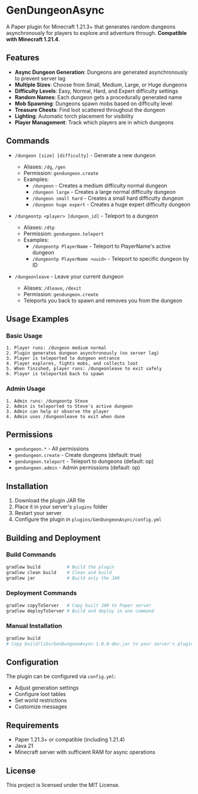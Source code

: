 # GenDungeonAsync

A Paper plugin for Minecraft 1.21.3+ that generates random dungeons asynchronously for players to explore and adventure through. **Compatible with Minecraft 1.21.4**.

## Features

- **Async Dungeon Generation**: Dungeons are generated asynchronously to prevent server lag
- **Multiple Sizes**: Choose from Small, Medium, Large, or Huge dungeons
- **Difficulty Levels**: Easy, Normal, Hard, and Expert difficulty settings
- **Random Names**: Each dungeon gets a procedurally generated name
- **Mob Spawning**: Dungeons spawn mobs based on difficulty level
- **Treasure Chests**: Find loot scattered throughout the dungeon
- **Lighting**: Automatic torch placement for visibility
- **Player Management**: Track which players are in which dungeons

## Commands

- `/dungeon [size] [difficulty]` - Generate a new dungeon
  - Aliases: `/dg`, `/gen`
  - Permission: `gendungeon.create`
  - Examples:
    - `/dungeon` - Creates a medium difficulty normal dungeon
    - `/dungeon large` - Creates a large normal difficulty dungeon
    - `/dungeon small hard` - Creates a small hard difficulty dungeon
    - `/dungeon huge expert` - Creates a huge expert difficulty dungeon
  
- `/dungeontp <player> [dungeon_id]` - Teleport to a dungeon
  - Aliases: `/dtp`
  - Permission: `gendungeon.teleport`
  - Examples:
    - `/dungeontp PlayerName` - Teleport to PlayerName's active dungeon
    - `/dungeontp PlayerName <uuid>` - Teleport to specific dungeon by ID

- `/dungeonleave` - Leave your current dungeon
  - Aliases: `/dleave`, `/dexit`
  - Permission: `gendungeon.create`
  - Teleports you back to spawn and removes you from the dungeon

## Usage Examples

### Basic Usage
```
1. Player runs: /dungeon medium normal
2. Plugin generates dungeon asynchronously (no server lag)
3. Player is teleported to dungeon entrance
4. Player explores, fights mobs, and collects loot
5. When finished, player runs: /dungeonleave to exit safely
6. Player is teleported back to spawn
```

### Admin Usage
```
1. Admin runs: /dungeontp Steve
2. Admin is teleported to Steve's active dungeon
3. Admin can help or observe the player
4. Admin uses /dungeonleave to exit when done
```

## Permissions

- `gendungeon.*` - All permissions
- `gendungeon.create` - Create dungeons (default: true)
- `gendungeon.teleport` - Teleport to dungeons (default: op)
- `gendungeon.admin` - Admin permissions (default: op)

## Installation

1. Download the plugin JAR file
2. Place it in your server's `plugins` folder
3. Restart your server
4. Configure the plugin in `plugins/GenDungeonAsync/config.yml`

## Building and Deployment

### Build Commands
```bash
gradlew build          # Build the plugin
gradlew clean build    # Clean and build
gradlew jar            # Build only the JAR
```

### Deployment Commands
```bash
gradlew copyToServer   # Copy built JAR to Paper server
gradlew deployToServer # Build and deploy in one command
```

### Manual Installation
```bash
gradlew build
# Copy build/libs/GenDungeonAsync-1.0.0-dev.jar to your server's plugins folder
```

## Configuration

The plugin can be configured via `config.yml`:

- Adjust generation settings
- Configure loot tables
- Set world restrictions
- Customize messages

## Requirements

- Paper 1.21.3+ or compatible (including 1.21.4)
- Java 21
- Minecraft server with sufficient RAM for async operations

## License

This project is licensed under the MIT License.
